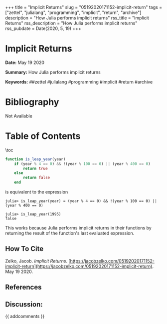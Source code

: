 +++
title = "Implicit Returns"
slug = "05192020171152-implicit-return"
tags = ["zettel", "julialang", "programming", "implicit", "return", "archive"]
description = "How Julia performs implicit returns"
rss_title = "Implicit Returns"
rss_description = "How Julia performs implicit returns"
rss_pubdate = Date(2020, 5, 19)
+++



Implicit Returns
=========

**Date:** May 19 2020

**Summary:** How Julia performs implicit returns

**Keywords:** ##zettel #julialang #programming #implicit #return #archive

Bibliography
==========

Not Available

Table of Contents
=========

\toc

```julia
function is_leap_year(year)
    if (year % 4 == 0) && !(year % 100 == 0) || (year % 400 == 0)
        return true
    else
        return false
    end
```

is equivalent to the expression

```
julia> is_leap_year(year) = (year % 4 == 0) && !(year % 100 == 0) || (year % 400 == 0)

julia> is_leap_year(1995)
false
```

This works because Julia performs implicit returns in their functions by returning the result of the function's last evaluated expression.
## How To Cite

 Zelko, Jacob. _Implicit Returns_. [https://jacobzelko.com/05192020171152-implicit-return](https://jacobzelko.com/05192020171152-implicit-return). May 19 2020.
## References
## Discussion: 

{{ addcomments }}
